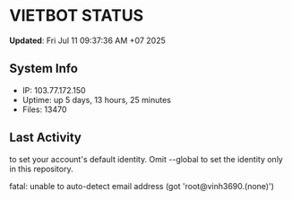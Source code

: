 # VIETBOT STATUS
**Updated**: Fri Jul 11 09:37:36 AM +07 2025

## System Info
- IP: 103.77.172.150
- Uptime: up 5 days, 13 hours, 25 minutes
- Files: 13470

## Last Activity

to set your account's default identity.
Omit --global to set the identity only in this repository.

fatal: unable to auto-detect email address (got 'root@vinh3690.(none)')
